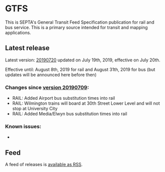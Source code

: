 # GTFS

This is SEPTA's General Transit Feed Specification publication for rail and bus service. This is a primary source intended for transit and mapping applications.

## Latest release

Latest version: [20190720](https://github.com/septadev/GTFS/releases/tag/v201907200) updated on July 19th, 2019, effective on July 20th.

Effective until: August 8th, 2019 for rail and August 31th, 2019 for bus (but updates will be announced here before then)

### Changes since [version 20190709](https://github.com/septadev/GTFS/releases/tag/v201907090): 
 
*   RAIL: Added Airport bus substitution times into rail
*   RAIL: Wilmington trains will board at 30th Street Lower Level and will not stop at University City
*   RAIL: Added Media/Elwyn bus substitution times into rail

### Known issues:

* 

## Feed

A feed of releases is [available as RSS](https://github.com/septadev/GTFS/releases.atom).

